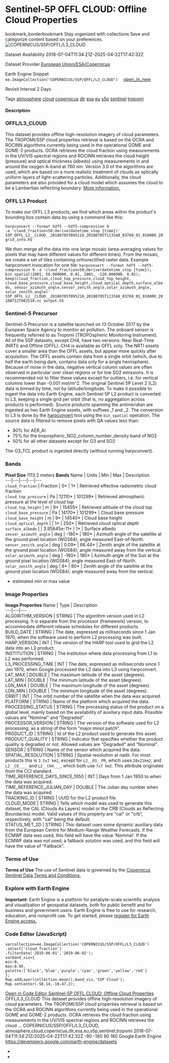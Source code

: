  
#  Sentinel-5P OFFL CLOUD: Offline Cloud Properties 
bookmark_borderbookmark Stay organized with collections  Save and categorize content based on your preferences. 
![COPERNICUS/S5P/OFFL/L3_CLOUD](https://developers.google.com/earth-engine/datasets/images/COPERNICUS/COPERNICUS_S5P_OFFL_L3_CLOUD_sample.png) 

Dataset Availability
    2018-07-04T11:34:21Z–2025-04-22T17:42:32Z 

Dataset Provider
     [ European Union/ESA/Copernicus ](https://sentinel.esa.int/web/sentinel/user-guides/sentinel-5p-tropomi) 

Earth Engine Snippet
     `    ee.ImageCollection("COPERNICUS/S5P/OFFL/L3_CLOUD")   ` [ open_in_new ](https://code.earthengine.google.com/?scriptPath=Examples:Datasets/COPERNICUS/COPERNICUS_S5P_OFFL_L3_CLOUD) 

Revisit Interval
    2 Days 

Tags
     [atmosphere](https://developers.google.com/earth-engine/datasets/tags/atmosphere) [cloud](https://developers.google.com/earth-engine/datasets/tags/cloud) [copernicus](https://developers.google.com/earth-engine/datasets/tags/copernicus) [dlr](https://developers.google.com/earth-engine/datasets/tags/dlr) [esa](https://developers.google.com/earth-engine/datasets/tags/esa) [eu](https://developers.google.com/earth-engine/datasets/tags/eu) [s5p](https://developers.google.com/earth-engine/datasets/tags/s5p) [sentinel](https://developers.google.com/earth-engine/datasets/tags/sentinel) [tropomi](https://developers.google.com/earth-engine/datasets/tags/tropomi)
#### Description
### OFFL/L3_CLOUD
This dataset provides offline high-resolution imagery of cloud parameters.
The TROPOMI/S5P cloud properties retrieval is based on the OCRA and ROCINN algorithms currently being used in the operational GOME and GOME-2 products. OCRA retrieves the cloud fraction using measurements in the UV/VIS spectral regions and ROCINN retrieves the cloud height (pressure) and optical thickness (albedo) using measurements in and around the oxygen A-band at 760 nm. Version 3.0 of the algorithms are used, which are based on a more realistic treatment of clouds as optically uniform layers of light-scattering particles. Additionally, the cloud parameters are also provided for a cloud model which assumes the cloud to be a Lambertian reflecting boundary. [More information.](http://www.tropomi.eu/data-products/cloud)
### OFFL L3 Product
To make our OFFL L3 products, we find which areas within the product's bounding box contain data by using a command like this:
```
harpconvert --format hdf5 --hdf5-compression 9
-a 'cloud_fraction>50;derive(datetime_stop {time})'
S5P_OFFL_L2__CLOUD__20180705T095218_20180705T113348_03760_01_010000_20180712T082510.nc
grid_info.h5

```

We then merge all the data into one large mosaic (area-averaging values for pixels that may have different values for different times). From the mosaic, we create a set of tiles containing orthorectified raster data.
Example harpconvert invocation for one tile: `harpconvert --format hdf5 --hdf5-compression 9 -a 'cloud_fraction>50;derive(datetime_stop {time}); bin_spatial(2001, 50.000000, 0.01, 2001, -120.000000, 0.01); keep(cloud_fraction,cloud_top_pressure,cloud_top_height, cloud_base_pressure,cloud_base_height,cloud_optical_depth,surface_albedo, sensor_azimuth_angle,sensor_zenith_angle,solar_azimuth_angle, solar_zenith_angle)' S5P_OFFL_L2__CLOUD__20180705T095218_20180705T113348_03760_01_010000_20180712T082510.nc output.h5`
### Sentinel-5 Precursor
Sentinel-5 Precursor is a satellite launched on 13 October 2017 by the European Space Agency to monitor air pollution. The onboard sensor is frequently referred to as Tropomi (TROPOspheric Monitoring Instrument).
All of the S5P datasets, except CH4, have two versions: Near Real-Time (NRTI) and Offline (OFFL). CH4 is available as OFFL only. The NRTI assets cover a smaller area than the OFFL assets, but appear more quickly after acquisition. The OFFL assets contain data from a single orbit (which, due to half the earth being dark, contains data only for a single hemisphere).
Because of noise in the data, negative vertical column values are often observed in particular over clean regions or for low SO2 emissions. It is recommended not to filter these values except for outliers, i.e. for vertical columns lower than -0.001 mol/m^2.
The original Sentinel 5P Level 2 (L2) data is binned by time, not by latitude/longitude. To make it possible to ingest the data into Earth Engine, each Sentinel 5P L2 product is converted to L3, keeping a single grid per orbit (that is, no aggregation across products is performed).
Source products spanning the antimeridian are ingested as two Earth Engine assets, with suffixes _1 and _2.
The conversion to L3 is done by the [harpconvert](https://cdn.rawgit.com/stcorp/harp/master/doc/html/harpconvert.html) tool using the `bin_spatial` operation. The source data is filtered to remove pixels with QA values less than:
  * 80% for AER_AI
  * 75% for the tropospheric_NO2_column_number_density band of NO2
  * 50% for all other datasets except for O3 and SO2


The O3_TCL product is ingested directly (without running harpconvert).
### Bands
**Pixel Size** 1113.2 meters 
**Bands**
Name | Units | Min | Max | Description  
---|---|---|---|---  
`cloud_fraction` | Fraction |  0*  |  1*  | Retrieved effective radiometric cloud fraction  
`cloud_top_pressure` | Pa |  12110*  |  101299*  | Retrieved atmospheric pressure at the level of cloud top  
`cloud_top_height` | m |  9*  |  15455*  | Retrieved altitude of the cloud top  
`cloud_base_pressure` | Pa |  14170*  |  101299*  | Cloud base pressure  
`cloud_base_height` | m |  9*  |  14540*  | Cloud base height  
`cloud_optical_depth` |  |  1*  |  250*  | Retrieved cloud optical depth  
`surface_albedo` |  |  3.95845e-11*  |  1*  | Surface albedo  
`sensor_azimuth_angle` | deg |  -180*  |  180*  | Azimuth angle of the satellite at the ground pixel location (WGS84); angle measured East-of-North.  
`sensor_zenith_angle` | deg |  0.09*  |  66.44*  | Zenith angle of the satellite at the ground pixel location (WGS84); angle measured away from the vertical.  
`solar_azimuth_angle` | deg |  -180*  |  180*  | Azimuth angle of the Sun at the ground pixel location (WGS84); angle measured East-of-North.  
`solar_zenith_angle` | deg |  8*  |  80*  | Zenith angle of the satellite at the ground pixel location (WGS84); angle measured away from the vertical.  
* estimated min or max value 
### Image Properties
**Image Properties**
Name | Type | Description  
---|---|---  
ALGORITHM_VERSION | STRING | The algorithm version used in L2 processing. It is separate from the processor (framework) version, to accommodate different release schedules for different products.  
BUILD_DATE | STRING | The date, expressed as milliseconds since 1 Jan 1970, when the software used to perform L2 processing was built.  
HARP_VERSION | INT | The version of the HARP tool used to grid the L2 data into an L3 product.  
INSTITUTION | STRING | The institution where data processing from L1 to L2 was performed.  
L3_PROCESSING_TIME | INT | The date, expressed as milliseconds since 1 Jan 1970, when Google processed the L2 data into L3 using harpconvert.  
LAT_MAX | DOUBLE | The maximum latitude of the asset (degrees).  
LAT_MIN | DOUBLE | The minimum latitude of the asset (degrees).  
LON_MAX | DOUBLE | The maximum longitude of the asset (degrees).  
LON_MIN | DOUBLE | The minimum longitude of the asset (degrees).  
ORBIT | INT | The orbit number of the satellite when the data was acquired.  
PLATFORM | STRING | Name of the platform which acquired the data.  
PROCESSING_STATUS | STRING | The processing status of the product on a global level, mainly based on the availability of auxiliary input data. Possible values are "Nominal" and "Degraded".  
PROCESSOR_VERSION | STRING | The version of the software used for L2 processing, as a string of the form "major.minor.patch".  
PRODUCT_ID | STRING | Id of the L2 product used to generate this asset.  
PRODUCT_QUALITY | STRING | Indicator that specifies whether the product quality is degraded or not. Allowed values are "Degraded" and "Nominal".  
SENSOR | STRING | Name of the sensor which acquired the data.  
SPATIAL_RESOLUTION | STRING | Spatial resolution at nadir. For most products this is `3.5x7 km2`, except for `L2__O3__PR`, which uses `28x21km2`, and `L2__CO____` and `L2__CH4___`, which both use `7x7 km2`. This attribute originates from the CCI standard.  
TIME_REFERENCE_DAYS_SINCE_1950 | INT | Days from 1 Jan 1950 to when the data was acquired.  
TIME_REFERENCE_JULIAN_DAY | DOUBLE | The Julian day number when the data was acquired.  
TRACKING_ID | STRING | UUID for the L2 product file.  
CLOUD_MODE | STRING | Tells which model was used to generate this dataset, the CAL (Clouds As Layers) model or the CRB (Clouds as Reflecting Boundaries) model. Valid values of this property are "cal" or "crb", respectively, with "cal" being the default.  
STATUS_MET_2D | STRING | This dataset uses some dynamic auxiliary data from the European Centre for Medium-Range Weather Forecasts. If the ECMWF data was used, this field will have the value 'Nominal'. If the ECMWF data was not used, a fallback solution was used, and this field will have the value of "Fallback".  
### Terms of Use
**Terms of Use**
The use of Sentinel data is governed by the [Copernicus Sentinel Data Terms and Conditions.](https://sentinel.esa.int/documents/247904/690755/Sentinel_Data_Legal_Notice)
### Explore with Earth Engine
**Important:** Earth Engine is a platform for petabyte-scale scientific analysis and visualization of geospatial datasets, both for public benefit and for business and government users. Earth Engine is free to use for research, education, and nonprofit use. To get started, please [register for Earth Engine access.](https://console.cloud.google.com/earth-engine)
### Code Editor (JavaScript)
```
varcollection=ee.ImageCollection('COPERNICUS/S5P/OFFL/L3_CLOUD')
.select('cloud_fraction')
.filterDate('2019-06-01','2019-06-02');
varband_viz={
min:0,
max:0.95,
palette:['black','blue','purple','cyan','green','yellow','red']
};
Map.addLayer(collection.mean(),band_viz,'S5P Cloud');
Map.setCenter(-58.14,-10.47,2);
```
[ Open in Code Editor ](https://code.earthengine.google.com/?scriptPath=Examples:Datasets/COPERNICUS/COPERNICUS_S5P_OFFL_L3_CLOUD)
[ Sentinel-5P OFFL CLOUD: Offline Cloud Properties ](https://developers.google.com/earth-engine/datasets/catalog/COPERNICUS_S5P_OFFL_L3_CLOUD)
OFFL/L3_CLOUD This dataset provides offline high-resolution imagery of cloud parameters. The TROPOMI/S5P cloud properties retrieval is based on the OCRA and ROCINN algorithms currently being used in the operational GOME and GOME-2 products. OCRA retrieves the cloud fraction using measurements in the UV/VIS spectral regions and ROCINN retrieves the cloud …
COPERNICUS/S5P/OFFL/L3_CLOUD, atmosphere,cloud,copernicus,dlr,esa,eu,s5p,sentinel,tropomi 
2018-07-04T11:34:21Z/2025-04-22T17:42:32Z
-90 -180 90 180 
Google Earth Engine
https://developers.google.com/earth-engine/datasets
  * [ ](https://doi.org/https://sentinel.esa.int/web/sentinel/user-guides/sentinel-5p-tropomi)
  * [ ](https://doi.org/https://developers.google.com/earth-engine/datasets/catalog/COPERNICUS_S5P_OFFL_L3_CLOUD)


